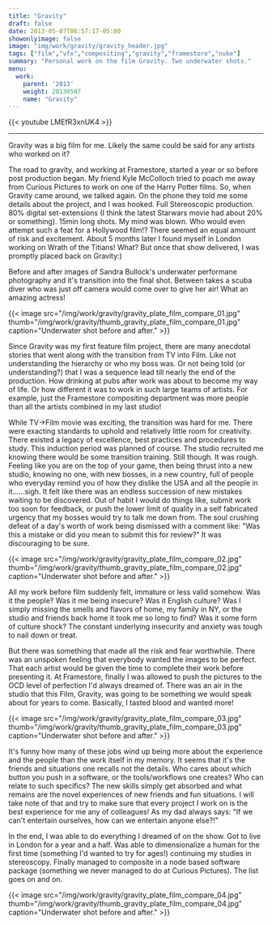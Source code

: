 ```yaml
---
title: "Gravity"
draft: false
date: 2013-05-07T06:57:17-05:00
showonlyimage: false
image: "img/work/gravity/gravity_header.jpg"
tags: ["film","vfx","compositing","gravity","framestore","nuke"]
summary: "Personal work on the film Gravity. Two underwater shots."
menu:
  work:
    parent: '2013'
    weight: 20130507
    name: "Gravity"
---
```



{{< youtube LMEfR3xnUK4 >}}

---
Gravity was a big film for me. Likely the same could be said for any artists who worked on it?

The road to gravity, and working at Framestore, started a year or so before post production began. My friend Kyle McColloch tried to poach me away from Curious Pictures to work on one of the Harry Potter films. So, when Gravity came around, we talked again. On the phone they told me some details about the project, and I was hooked. Full Stereoscopic production. 80% digital set-extensions (I think the latest Starwars movie had about 20% or something). 15min long shots. My mind was blown. Who would even attempt such a feat for a Hollywood film!? There seemed an equal amount of risk and excitement. About 5 months later I found myself in London working on Wrath of the Titians! What? But once that show delivered, I was promptly placed back on Gravity:)



Before and after images of Sandra Bullock's underwater performane photography and it's transition into the final shot. Between takes a scuba diver who was just off camera would come over to give her air! What an amazing actress!

{{< image src="/img/work/gravity/gravity_plate_film_compare_01.jpg" thumb="/img/work/gravity/thumb_gravity_plate_film_compare_01.jpg" caption="Underwater shot before and after." >}}




Since Gravity was my first feature film project, there are many anecdotal stories that went along with the transition from TV into Film. Like not understanding the hierarchy or who my boss was. Or not being told (or understanding?) that I was a sequence lead till nearly the end of the production. How drinking at pubs after work was about to become my way of life. Or how different it was to work in such large teams of artists. For example, just the Framestore compositing department was more people than all the artists combined in my last studio!

While TV->Film movie was exciting, the transition was hard for me. There were exacting standards to uphold and relatively little room for creativity. There existed a legacy of excellence, best practices and procedures to study. This induction period was planned of course. The studio recruited me knowing there would be some transition training. Still though. It was rough. Feeling like you are on the top of your game, then being thrust into a new studio, knowing no one, with new bosses, in a new country, full of people who everyday remind you of how they dislike the USA and all the people in it......sigh. It felt like there was an endless succession of new mistakes waiting to be discovered. Out of habit I would do things like, submit work too soon for feedback, or push the lower limit of quality in a self fabricated urgency that my bosses would try to talk me down from. The soul crushing defeat of a day's worth of work being dismissed with a comment like: "Was this a mistake or did you mean to submit this for review?" It was discouraging to be sure.

{{< image src="/img/work/gravity/gravity_plate_film_compare_02.jpg" thumb="/img/work/gravity/thumb_gravity_plate_film_compare_02.jpg" caption="Underwater shot before and after." >}}



All my work before film suddenly felt, immature or less valid somehow. Was it the people? Was it me being insecure? Was it English culture? Was I simply missing the smells and flavors of home, my family in NY, or the studio and friends back home it took me so long to find? Was it some form of culture shock? The constant underlying insecurity and anxiety was tough to nail down or treat.

But there was something that made all the risk and fear worthwhile. There was an unspoken feeling that everybody wanted the images to be perfect. That each artist would be given the time to complete their work before presenting it. At Framestore, finally I was allowed to push the pictures to the OCD level of perfection I'd always dreamed of. There was an air in the studio that this Film, Gravity, was going to be something we would speak about for years to come. Basically, I tasted blood and wanted more!

{{< image src="/img/work/gravity/gravity_plate_film_compare_03.jpg" thumb="/img/work/gravity/thumb_gravity_plate_film_compare_03.jpg" caption="Underwater shot before and after." >}}


It's funny how many of these jobs wind up being more about the experience and the people than the work itself in my memory. It seems that it's the friends and situations one recalls not the details. Who cares about which button you push in a software, or the tools/workflows one creates? Who can relate to such specifics? The new skills simply get absorbed and what remains are the novel experiences of new friends and fun situations. I will take note of that and try to make sure that every project I work on is the best experience for me any of colleagues! As my dad always says: "If we can't entertain ourselves, how can we entertain anyone else?!"

In the end, I was able to do everything I dreamed of on the show. Got to live in London for a year and a half. Was able to dimensionalize a human for the first time (something I'd wanted to try for ages!) continuing my studies in stereoscopy. Finally managed to composite in a node based software package (something we never managed to do at Curious Pictures). The list goes on and on.


{{< image src="/img/work/gravity/gravity_plate_film_compare_04.jpg" thumb="/img/work/gravity/thumb_gravity_plate_film_compare_04.jpg" caption="Underwater shot before and after." >}}
